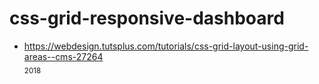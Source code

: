 # css-grid-responsive-dashboard
+ https://webdesign.tutsplus.com/tutorials/css-grid-layout-using-grid-areas--cms-27264<br/>
<sub>2018</sub>
